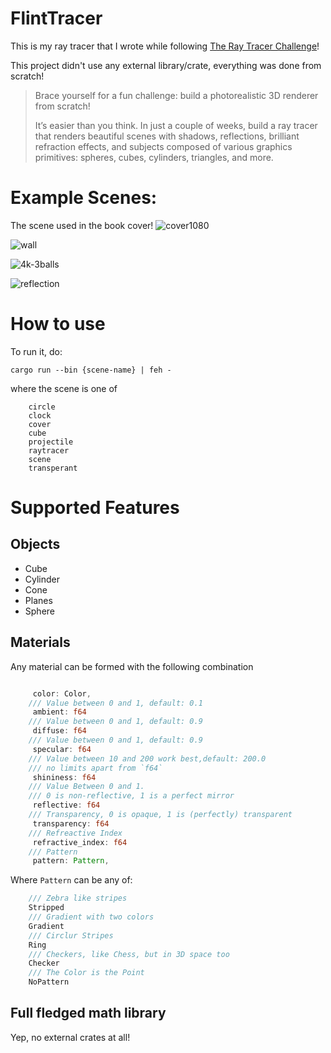 
# FlintTracer

This is my ray tracer that I wrote while following [The Ray Tracer Challenge](http://raytracerchallenge.com/)!

This project didn't use any external library/crate, everything was done from scratch!

> Brace yourself for a fun challenge: build a photorealistic 3D renderer from scratch!  
> 
> It’s easier than you think. In just a couple of weeks, build a ray
> tracer that renders beautiful scenes with shadows, reflections,
> brilliant refraction effects, and subjects composed of various
> graphics primitives: spheres, cubes, cylinders, triangles, and more.


# Example Scenes:
The scene used in the book cover!
![cover1080](https://user-images.githubusercontent.com/85732279/155856167-b9c86eb7-d507-4edc-af1d-145e6b3624c6.png)

![wall](https://user-images.githubusercontent.com/85732279/155856187-ccd99930-abda-4903-84cb-0c31c228a47a.png)

![4k-3balls](https://user-images.githubusercontent.com/85732279/155856219-0bee7c85-13d9-4731-8471-4eb631cf19bb.png)

![reflection](https://user-images.githubusercontent.com/85732279/155856244-3c6662a1-1785-41dc-b18f-ea1c952e3ef7.png)


# How to use

To run it, do:

```
cargo run --bin {scene-name} | feh - 

```

where the scene is one of

```
    circle
    clock
    cover
    cube
    projectile
    raytracer
    scene
    transperant
```

# Supported Features

## Objects
- Cube
- Cylinder
- Cone
- Planes
- Sphere

## Materials

Any material can be formed with the following combination

```rust

     color: Color,
    /// Value between 0 and 1, default: 0.1
     ambient: f64
    /// Value between 0 and 1, default: 0.9
     diffuse: f64
    /// Value between 0 and 1, default: 0.9
     specular: f64
    /// Value between 10 and 200 work best,default: 200.0
    /// no limits apart from `f64`
     shininess: f64
    /// Value Between 0 and 1.
    /// 0 is non-reflective, 1 is a perfect mirror
     reflective: f64
    /// Transparency, 0 is opaque, 1 is (perfectly) transparent
     transparency: f64
    /// Refreactive Index
     refractive_index: f64
    /// Pattern
     pattern: Pattern,
```

Where `Pattern` can be any of:

```rs
    /// Zebra like stripes
    Stripped
    /// Gradient with two colors
    Gradient
    /// Circlur Stripes
    Ring
    /// Checkers, like Chess, but in 3D space too
    Checker
    /// The Color is the Point
    NoPattern
```

## Full fledged math library
Yep, no external crates at all!


